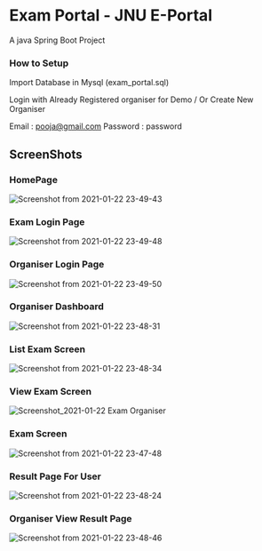 # Exam Portal - JNU E-Portal

A java Spring Boot Project 

### How to Setup
Import Database in Mysql  (exam_portal.sql)

Login with Already Registered organiser for Demo / Or Create New Organiser  

Email : pooja@gmail.com
Password : password


## ScreenShots

### HomePage

![Screenshot from 2021-01-22 23-49-43](https://user-images.githubusercontent.com/35486010/105529872-0f71b400-5d0d-11eb-9441-d931e7135d37.png)

### Exam Login Page

![Screenshot from 2021-01-22 23-49-48](https://user-images.githubusercontent.com/35486010/105529877-113b7780-5d0d-11eb-9ac7-3d943098b035.png)

### Organiser Login Page

![Screenshot from 2021-01-22 23-49-50](https://user-images.githubusercontent.com/35486010/105529878-126ca480-5d0d-11eb-8f34-39db24feb940.png)

### Organiser Dashboard

![Screenshot from 2021-01-22 23-48-31](https://user-images.githubusercontent.com/35486010/105529885-1698c200-5d0d-11eb-9387-480d3172026f.png)

### List Exam Screen 

![Screenshot from 2021-01-22 23-48-34](https://user-images.githubusercontent.com/35486010/105529905-1ac4df80-5d0d-11eb-87ff-f08b6de945d4.png)

### View Exam Screen 
![Screenshot_2021-01-22 Exam Organiser](https://user-images.githubusercontent.com/35486010/105530090-5495e600-5d0d-11eb-82b9-510acc1096dd.png)

### Exam Screen 
![Screenshot from 2021-01-22 23-47-48](https://user-images.githubusercontent.com/35486010/105529923-20bac080-5d0d-11eb-97a7-ee5a4cfabc48.png)

### Result Page For User
![Screenshot from 2021-01-22 23-48-24](https://user-images.githubusercontent.com/35486010/105529941-287a6500-5d0d-11eb-95b3-80c19615645d.png)

### Organiser View Result Page
![Screenshot from 2021-01-22 23-48-46](https://user-images.githubusercontent.com/35486010/105529953-2e704600-5d0d-11eb-9b5e-c1e7743feff5.png)
